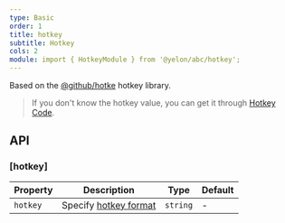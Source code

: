 ```yaml
---
type: Basic
order: 1
title: hotkey
subtitle: Hotkey
cols: 2
module: import { HotkeyModule } from '@yelon/abc/hotkey';
---
```


Based on the [@github/hotke](https://github.com/github/hotkey) hotkey library.

> If you don't know the hotkey value, you can get it through [Hotkey Code](https://github.github.com/hotkey/hotkey_mapper.html).

## API

### [hotkey]

| Property | Description | Type | Default |
|----------|-------------|------|---------|
| `hotkey` | Specify [hotkey format](https://github.com/github/hotkey#hotkey-string-format) | `string` | - |
